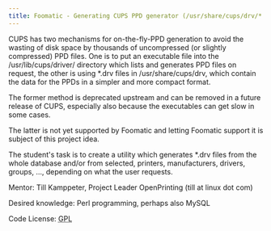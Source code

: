 ```yaml
---
title: Foomatic - Generating CUPS PPD generator (/usr/share/cups/drv/*.drv files) from Foomatic data
---
```


<div>

<p>
CUPS has two mechanisms for on-the-fly-PPD generation to avoid the wasting of disk space by thousands of uncompressed (or slightly compressed) PPD files. One is to put an executable file into the /usr/lib/cups/driver/ directory which lists and generates PPD files on request, the other is using *.drv files in /usr/share/cups/drv, which contain the data for the PPDs in a simpler and more compact format.
</p>

<p>
The former method is deprecated upstream and can be removed in a future release of CUPS, especially also because the executables can get slow in some cases.
</p>

<p>
The latter is not yet supported by Foomatic and letting Foomatic support it is subject of this project idea.
</p>

<p>
The student&#039;s task is to create a utility which generates *.drv files from the whole database and/or from selected, printers, manufacturers, drivers, groups, …, depending on what the user requests.
</p>

<p>
Mentor: Till Kamppeter, Project Leader OpenPrinting (till at linux dot com)
</p>

<p>
Desired knowledge: Perl programming, perhaps also MySQL
</p>

<p>
Code License: <abbr title="GNU General Public License">GPL</abbr>
</p>

</div>